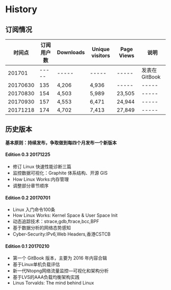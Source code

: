 # History

## 订阅情况
|时间点|订阅用户数|Downloads|Unique visitors|Page Views|说明|
|-----|-----|-----|-----|-----|-----|
|201701|-----|-----|-----|-----|发表在GitBook|
|20170630|135|4,206|4,936|-----|-----|
|20170830|154|4,503|5,989|23,505|-----|
|20170930|157|4,553|6,471|24,944|-----|
|20171218|174|4,702|7,413|27,849|-----|

## 历史版本

**基本原则：持续发布，争取做到每四个月发布一个新版本**

#### Edition 0.3  20171225
- 修订 Linux 快速性能诊断三篇
- 监控数据可视化：Graphite 体系结构、开源 GIS
- How Linux Works:内存管理
- 调整部分章节顺序

#### Edition 0.2  20170701
- Linux 入门命令100条
- How Linux Works: Kernel Space & User Space Init
- 动态追踪技术：strace,gdb,ftrace,bcc,BPF
- 基于数据分析的网络态势感知
- Cyber-Security:IPv6,Web Headers,香港CSTCB

#### Edition 0.1  20170210
- 第一个 GitBook 版本，主要为 2016 年内容合辑
- 基于Linux单机负载评估
- 新一代Ntopng网络流量监控—可视化和架构分析
- 基于LVS的AAA负载均衡架构实践
- Linus Torvalds: The mind behind Linux
